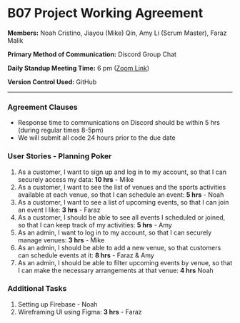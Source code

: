 # B07 Project Working Agreement

__Members:__ Noah Cristino, Jiayou (Mike) Qin, Amy Li (Scrum Master), Faraz Malik

__Primary Method of Communication:__ Discord Group Chat

__Daily Standup Meeting Time:__ 6 pm ([Zoom Link](https://utoronto.zoom.us/j/83376168791))

__Version Control Used:__ GitHub

---

### __Agreement Clauses__
* Response time to communications on Discord should be within 5 hrs (during regular times 8-5pm)
* We will submit all code 24 hours prior to the due date

### __User Stories - Planning Poker__
1. As a customer, I want to sign up and log in to my account, so that I can securely access my data: __10 hrs__ - Mike
1. As a customer, I want to see the list of venues and the sports activities available at each venue, so that I can schedule an event: __5 hrs__ - Noah
1. As a customer, I want to see a list of upcoming events, so that I can join an event I like: __3 hrs__ - Faraz
1. As a customer, I should be able to see all events I scheduled or joined, so that I can keep track of my activities: __5 hrs__ - Amy
1. As an admin, I want to log in to my account, so that I can securely manage venues: __3 hrs__ - Mike
1. As an admin, I should be able to add a new venue, so that customers can schedule events at it: __8 hrs__ - Faraz & Amy
1. As an admin, I should be able to filter upcoming events by venue, so that I can make the  necessary arrangements at that venue: __4 hrs__ Noah

### __Additional Tasks__
1. Setting up Firebase - Noah
2. Wireframing UI using Figma: __3 hrs__ - Faraz
